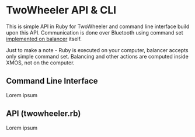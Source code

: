# TwoWheeler API & CLI
This is simple API in Ruby for TwoWheeler and command line interface build upon
this API. Communication is done over Bluetooth using command set
[implemented on balancer](../sw_twowheeler/app_balancer/README.md)
itself.

Just to make a note - Ruby is executed on your computer, balancer
accepts only simple command set. Balancing and other actions are
computed inside XMOS, not on the computer.

## Command Line Interface

Lorem ipsum

## API (twowheeler.rb)

Lorem ipsum
